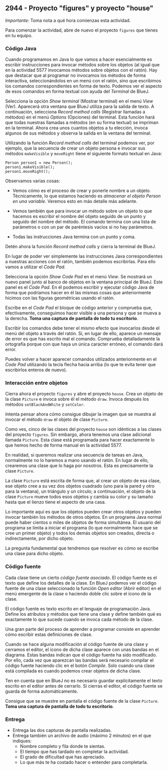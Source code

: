 ## 2944 - Proyecto "figures" y proyecto "house"

*Importante:* Toma nota a qué hora comienzas esta actividad.

Para comenzar la actividad, abre de nuevo el proyecto `figures` que tienes en tu equipo.

### Código Java

Cuando programamos en Java lo que vamos a hacer esencialmente es escribir instrucciones para invocar métodos sobre los objetos (al igual que en la actividad 5577 invocamos métodos sobre objetos con el ratón). Hay que destacar que al programar no invocamos los métodos de forma interactiva, seleccionándolos en un menú con el ratón, sino que escribimos los comandos correspondientes en forma de texto. Podemos ver el aspecto de esos comandos en forma textual con ayuda del *Terminal* de BlueJ.

Selecciona la opción *Show terminal* (Mostrar terminal) en el menú *View* (Ver). Aparecerá otra ventana que BlueJ utiliza para la salida de texto. A continuación, selecciona *Record method calls* (Registrar llamadas a métodos) en el menú *Options* (Opciones) del terminal. Esta función hará que todas nuestras llamadas a métodos (en su forma textual) se impriman en la terminal. Ahora crea unos cuantos objetos a tu elección, invoca algunos de sus métodos y observa la salida en la ventana del terminal.

Utilizando la función *Record method calls* del terminal podemos ver, por ejemplo, que la secuencia de crear un objeto persona e invocar sus métodos `makeVisible` y `moveRight` tiene el siguiente formato textual en Java:

```
Person person1 = new Person();
person1.makeVisible();
person1.moveRight();
```

Observamos varias cosas:

* Vemos cómo es el proceso de crear y ponerle nombre a un objeto. Técnicamente, lo que estamos haciendo es *almacenar el objeto Person en una variable*. Veremos esto en más detalle más adelante.

* Vemos también que para invocar un método sobre un objeto lo que hacemos es escribir el nombre del objeto seguido de un punto y seguido del nombre del método. El comando termina con una lista de parámetros o con un par de paréntesis vacíos si no hay parámetros.

* Todas las instrucciones Java termina con un punto y coma.

Detén ahora la función *Record method calls* y cierra la terminal de BlueJ.

En lugar de poder ver simplemente las instrucciones Java correspondientes a nuestras acciones con el ratón, también podemos escribirlas. Para ello vamos a utilizar el *Code Pad*. 

Selecciona la opción *Show Code Pad* en el menú *View*. Se mostrará un nuevo panel junto al banco de objetos en la ventana principal de BlueJ. Este panel es el *Code Pad*. En él podemos escribir y ejecutar código Java de forma que podríamos hacer en él las mismas cosas que anteriormente hicimos con las figuras geométricas usando el ratón. 

Escribe en el *Code Pad* el bloque de código anterior y comprueba que, efectivamente, conseguimos hacer visible a una persona y que se mueva a la derecha. **Toma una captura de pantalla de todo tu escritorio**.

Escribir los comandos debe tener el mismo efecto que invocarlos desde el menú del objeto a través del ratón. Si, en lugar de ello, aparece un mensaje de error es que has escrito mal el comando. Comprueba detalladamente la ortografía porque con que haya un única caracter erróneo, el comando dará error.

Puedes volver a hacer aparecer comandos utilizados anteriormente en el *Code Pad* utilizando la tecla flecha hacia arriba (lo que te evita tener que escribirlos enteros de nuevo).


### Interacción entre objetos

Cierra ahora el proyecto `figures` y abre el proyecto `house`. Crea un objeto de la clase `Picture` e invoca sobre él el método `draw`. Invoca después los métodos `setBlackAndWhite` y `setColor`. 

Intenta pensar ahora cómo consigue dibujar la imagen que se muestra al invocar el método `draw` el objeto de clase `Picture`.

Como ves, cinco de las clases del proyecto `house` son idénticas a las clases del proyecto `figures`. Sin embargo, ahora tenemos una clase adicional llamada `Picture`. Esta clase está programada para hacer exactamente lo que hemos hecho de forma manual en la actividad 5577.

En realidad, si queremos realizar una secuencia de tareas en Java, normalmente no lo haremos a mano usando el ratón. En lugar de ello, crearemos una clase que lo haga por nosotros. Esta es precisamente la clase `Picture`.

La clase `Picture` está escrita de forma que, al crear un objeto de esa clase, ese objeto cree a su vez dos objetos cuadrado (uno para la pared y otro para la ventana), un triángulo y un círculo; a continuación, el objeto de la clase `Picture` mueve todos esos objetos y cambia su color y su tamaño hasta que el lienzo tiene el aspecto de una casa.

Lo importante aquí es que los objetos pueden crear otros objetos y pueden invocar también los métodos de otros objetos. En un programa Java normal puede haber cientos o miles de objetos de forma simultánea. El usuario del programa se limita a iniciar el programa (lo que normalmente hace que se cree un primer objeto) y todos los demás objetos son creados, directa o indirectamente, por dicho objeto.

La pregunta fundamental que tendremos que resolver es cómo se escribe una clase para dicho objeto.


### Código fuente

Cada clase tiene un cierto *código fuente asociado*. El código fuente es el texto que define los detalles de la clase. En BlueJ podemos ver el código fuente de una clase seleccionado la función *Open editor* (Abrir editor) en el menú emergente de la clase o haciendo doble clic sobre el icono de la clase.

El código fuente es texto escrito en el lenguaje de programación Java. Define los atributos y métodos que tiene una clase y define también qué es exactamente lo que sucede cuando se invoca cada método de la clase. 

Una gran parte del proceso de aprender a programar consiste en aprender cómo escribir estas definiciones de clase.

Cuando se hace alguna modificación al código fuente de una clase y cerramos el editor, el icono de dicha clase aparece con unas bandas en el diagrama. Estas bandas indican que el código fuente ha sido modificado. Por ello, cada vez que aparezcan las bandas será necesario compilar el código fuente haciendo clic en el botón *Compile*. Solo cuando una clase está compilada es cuando podemos crear objetos de dicha clase.

Ten en cuenta que en BlueJ no es necesario guardar explícitamente el texto escrito en el editor antes de cerrarlo. Si cierras el editor, el código fuente se guarda de forma automáticamente.

Consigue que se muestre en pantalla el código fuente de la clase `Picture`. **Toma una captura de pantalla de todo tu escritorio**.


### Entrega

* Entrega las dos capturas de pantalla realizadas.
* Entrega también un archivo de audio (máximo 2 minutos) en el que indiques:
  * Nombre completo y fila donde te sientas.
  * El tiempo que has tardado en completar la actividad.
  * El grado de dificultad que has apreciado.
  * Lo que más te ha costado hacer o entender para completarla.
